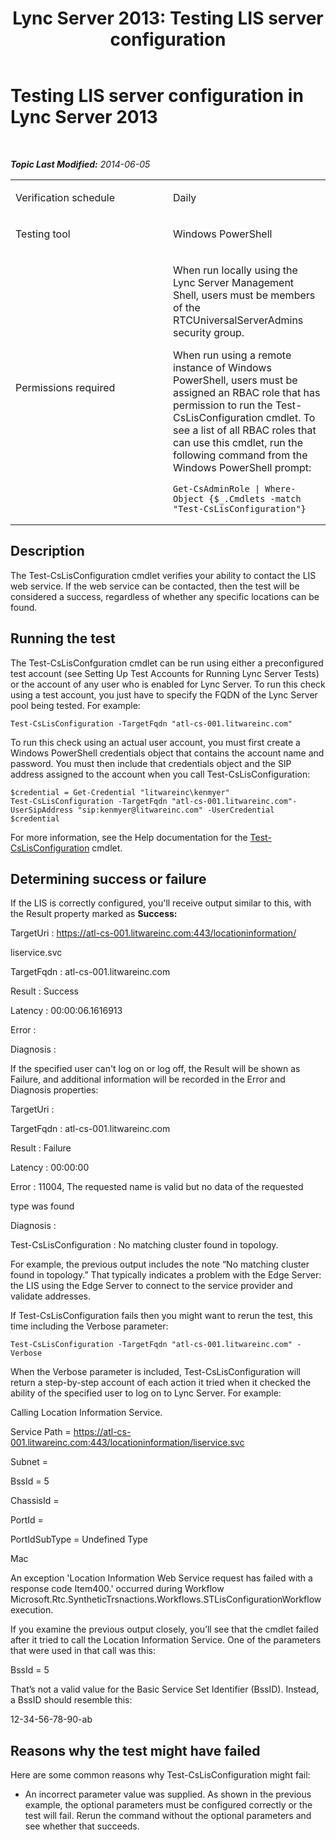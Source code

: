 ﻿---
title: 'Lync Server 2013: Testing LIS server configuration'
TOCTitle: Testing LIS server configuration
ms:assetid: 6b06e7ab-522f-41a2-878b-e89cd4e3c6da
ms:mtpsurl: https://technet.microsoft.com/en-us/library/Dn690129(v=OCS.15)
ms:contentKeyID: 63969614
ms.date: 01/27/2015
mtps_version: v=OCS.15
---

<div data-xmlns="http://www.w3.org/1999/xhtml">

<div class="topic" data-xmlns="http://www.w3.org/1999/xhtml" data-msxsl="urn:schemas-microsoft-com:xslt" data-cs="http://msdn.microsoft.com/en-us/">

<div data-asp="http://msdn2.microsoft.com/asp">

# Testing LIS server configuration in Lync Server 2013

</div>

<div id="mainSection">

<div id="mainBody">

<span> </span>

_**Topic Last Modified:** 2014-06-05_


<table>
<colgroup>
<col style="width: 50%" />
<col style="width: 50%" />
</colgroup>
<tbody>
<tr class="odd">
<td><p>Verification schedule</p></td>
<td><p>Daily</p></td>
</tr>
<tr class="even">
<td><p>Testing tool</p></td>
<td><p>Windows PowerShell</p></td>
</tr>
<tr class="odd">
<td><p>Permissions required</p></td>
<td><p>When run locally using the Lync Server Management Shell, users must be members of the RTCUniversalServerAdmins security group.</p>
<p>When run using a remote instance of Windows PowerShell, users must be assigned an RBAC role that has permission to run the Test-CsLisConfiguration cmdlet. To see a list of all RBAC roles that can use this cmdlet, run the following command from the Windows PowerShell prompt:</p>
<pre><code>Get-CsAdminRole | Where-Object {$_.Cmdlets -match &quot;Test-CsLisConfiguration&quot;}</code></pre></td>
</tr>
</tbody>
</table>


<div>

## Description

The Test-CsLisConfiguration cmdlet verifies your ability to contact the LIS web service. If the web service can be contacted, then the test will be considered a success, regardless of whether any specific locations can be found.

</div>

<div>

## Running the test

The Test-CsLisConfguration cmdlet can be run using either a preconfigured test account (see Setting Up Test Accounts for Running Lync Server Tests) or the account of any user who is enabled for Lync Server. To run this check using a test account, you just have to specify the FQDN of the Lync Server pool being tested. For example:

    Test-CsLisConfiguration -TargetFqdn "atl-cs-001.litwareinc.com"

To run this check using an actual user account, you must first create a Windows PowerShell credentials object that contains the account name and password. You must then include that credentials object and the SIP address assigned to the account when you call Test-CsLisConfiguration:

    $credential = Get-Credential "litwareinc\kenmyer"
    Test-CsLisConfiguration -TargetFqdn "atl-cs-001.litwareinc.com"-UserSipAddress "sip:kenmyer@litwareinc.com" -UserCredential $credential

For more information, see the Help documentation for the [Test-CsLisConfiguration](test-cslisconfiguration.md) cmdlet.

</div>

<div>

## Determining success or failure

If the LIS is correctly configured, you'll receive output similar to this, with the Result property marked as **Success:**

TargetUri : https://atl-cs-001.litwareinc.com:443/locationinformation/

liservice.svc

TargetFqdn : atl-cs-001.litwareinc.com

Result : Success

Latency : 00:00:06.1616913

Error :

Diagnosis :

If the specified user can't log on or log off, the Result will be shown as Failure, and additional information will be recorded in the Error and Diagnosis properties:

TargetUri :

TargetFqdn : atl-cs-001.litwareinc.com

Result : Failure

Latency : 00:00:00

Error : 11004, The requested name is valid but no data of the requested

type was found

Diagnosis :

Test-CsLisConfiguration : No matching cluster found in topology.

For example, the previous output includes the note “No matching cluster found in topology.” That typically indicates a problem with the Edge Server: the LIS using the Edge Server to connect to the service provider and validate addresses.

If Test-CsLisConfiguration fails then you might want to rerun the test, this time including the Verbose parameter:

    Test-CsLisConfiguration -TargetFqdn "atl-cs-001.litwareinc.com" -Verbose

When the Verbose parameter is included, Test-CsLisConfiguration will return a step-by-step account of each action it tried when it checked the ability of the specified user to log on to Lync Server. For example:

Calling Location Information Service.

Service Path = https://atl-cs-001.litwareinc.com:443/locationinformation/liservice.svc

Subnet =

BssId = 5

ChassisId =

PortId =

PortIdSubType = Undefined Type

Mac

An exception 'Location Information Web Service request has failed with a response code Item400.' occurred during Workflow Microsoft.Rtc.SyntheticTrsnactions.Workflows.STLisConfigurationWorkflow execution.

If you examine the previous output closely, you’ll see that the cmdlet failed after it tried to call the Location Information Service. One of the parameters that were used in that call was this:

BssId = 5

That’s not a valid value for the Basic Service Set Identifier (BssID). Instead, a BssID should resemble this:

12-34-56-78-90-ab

</div>

<div>

## Reasons why the test might have failed

Here are some common reasons why Test-CsLisConfiguration might fail:

  - An incorrect parameter value was supplied. As shown in the previous example, the optional parameters must be configured correctly or the test will fail. Rerun the command without the optional parameters and see whether that succeeds.

</div>

</div>

<span> </span>

</div>

</div>

</div>


